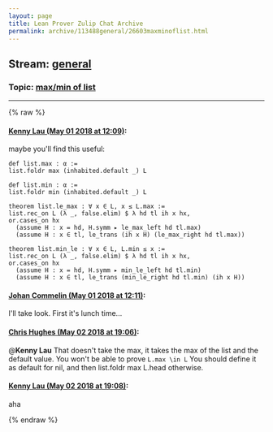 ```yaml
---
layout: page
title: Lean Prover Zulip Chat Archive 
permalink: archive/113488general/26603maxminoflist.html
---
```


## Stream: [general](index.html)
### Topic: [max/min of list](26603maxminoflist.html)

---


{% raw %}
#### [ Kenny Lau (May 01 2018 at 12:09)](https://leanprover.zulipchat.com/#narrow/stream/113488-general/topic/max/min%20of%20list/near/125938032):
maybe you'll find this useful:
```lean
def list.max : α :=
list.foldr max (inhabited.default _) L

def list.min : α :=
list.foldr min (inhabited.default _) L

theorem list.le_max : ∀ x ∈ L, x ≤ L.max :=
list.rec_on L (λ _, false.elim) $ λ hd tl ih x hx,
or.cases_on hx
  (assume H : x = hd, H.symm ▸ le_max_left hd tl.max)
  (assume H : x ∈ tl, le_trans (ih x H) (le_max_right hd tl.max))

theorem list.min_le : ∀ x ∈ L, L.min ≤ x :=
list.rec_on L (λ _, false.elim) $ λ hd tl ih x hx,
or.cases_on hx
  (assume H : x = hd, H.symm ▸ min_le_left hd tl.min)
  (assume H : x ∈ tl, le_trans (min_le_right hd tl.min) (ih x H))
```

#### [ Johan Commelin (May 01 2018 at 12:11)](https://leanprover.zulipchat.com/#narrow/stream/113488-general/topic/max/min%20of%20list/near/125938092):
I'll take look. First it's lunch time...

#### [ Chris Hughes (May 02 2018 at 19:06)](https://leanprover.zulipchat.com/#narrow/stream/113488-general/topic/max/min%20of%20list/near/126002895):
@**Kenny Lau**  That doesn't take the max, it takes the max of the list and the default value. You won't be able to prove `L.max \in L` You should define it as default for nil, and then list.foldr max L.head otherwise.

#### [ Kenny Lau (May 02 2018 at 19:08)](https://leanprover.zulipchat.com/#narrow/stream/113488-general/topic/max/min%20of%20list/near/126003001):
aha


{% endraw %}
